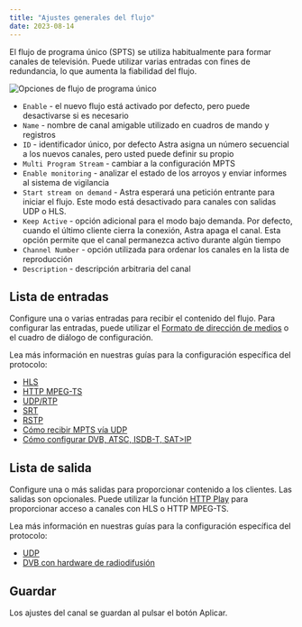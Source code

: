```yaml
---
title: "Ajustes generales del flujo"
date: 2023-08-14
---
```


El flujo de programa único (SPTS) se utiliza habitualmente para formar canales de televisión. Puede utilizar varias entradas con fines de redundancia, lo que aumenta la fiabilidad del flujo.

![Opciones de flujo de programa único](https://cdn.cesbo.com/help/astra/admin-guide/stream/general.png)

- `Enable` - el nuevo flujo está activado por defecto, pero puede desactivarse si es necesario
- `Name` - nombre de canal amigable utilizado en cuadros de mando y registros
- `ID` - identificador único, por defecto Astra asigna un número secuencial a los nuevos canales, pero usted puede definir su propio
- `Multi Program Stream` - cambiar a la configuración MPTS
- `Enable monitoring` - analizar el estado de los arroyos y enviar informes al sistema de vigilancia
- `Start stream on demand` - Astra esperará una petición entrante para iniciar el flujo. Este modo está desactivado para canales con salidas UDP o HLS.
- `Keep Active` - opción adicional para el modo bajo demanda. Por defecto, cuando el último cliente cierra la conexión, Astra apaga el canal. Esta opción permite que el canal permanezca activo durante algún tiempo
- `Channel Number` - opción utilizada para ordenar los canales en la lista de reproducción
- `Description` - descripción arbitraria del canal

## Lista de entradas[](https://help.cesbo.com/astra/admin-guide/stream/general#input-list)

Configure una o varias entradas para recibir el contenido del flujo. Para configurar las entradas, puede utilizar el [Formato de dirección de medios](https://help.cesbo.com/astra/receiving/general/address-format) o el cuadro de diálogo de configuración.

Lea más información en nuestras guías para la configuración específica del protocolo:

- [HLS](https://help.cesbo.com/astra/receiving/ip/hls)
- [HTTP MPEG-TS](https://help.cesbo.com/astra/receiving/ip/http)
- [UDP/RTP](https://help.cesbo.com/astra/receiving/ip/udp)
- [SRT](https://help.cesbo.com/astra/receiving/ip/srt)
- [RSTP](https://help.cesbo.com/astra/receiving/ip/rtsp)
- [Cómo recibir MPTS vía UDP](https://help.cesbo.com/astra/receiving/ip/mpts-via-udp)
- [Cómo configurar DVB, ATSC, ISDB-T, SAT>IP](https://help.cesbo.com/astra/receiving/dvb)

## Lista de salida[](https://help.cesbo.com/astra/admin-guide/stream/general#output-list)

Configure una o más salidas para proporcionar contenido a los clientes. Las salidas son opcionales. Puede utilizar la función [HTTP Play](https://help.cesbo.com/astra/delivery/http-hls/http-play) para proporcionar acceso a canales con HLS o HTTP MPEG-TS.

Lea más información en nuestras guías para la configuración específica del protocolo:

- [UDP](https://help.cesbo.com/astra/delivery/broadcasting/udp)
- [DVB con hardware de radiodifusión](https://help.cesbo.com/astra/delivery/hardware)

## Guardar[](https://help.cesbo.com/astra/admin-guide/stream/general#save)

Los ajustes del canal se guardan al pulsar el botón Aplicar.
